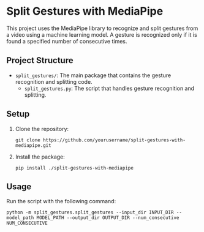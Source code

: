 # Split Gestures with MediaPipe

This project uses the MediaPipe library to recognize and split gestures from a video using a machine learning model. A gesture is recognized only if it is found a specified number of consecutive times.

## Project Structure

- `split_gestures/`: The main package that contains the gesture recognition and splitting code.
  - `split_gestures.py`: The script that handles gesture recognition and splitting.

## Setup

1. Clone the repository:
    ```
    git clone https://github.com/yourusername/split-gestures-with-mediapipe.git
    ```
2. Install the package:
    ```
    pip install ./split-gestures-with-mediapipe
    ```

## Usage

Run the script with the following command:

```
python -m split_gestures.split_gestures --input_dir INPUT_DIR --model_path MODEL_PATH --output_dir OUTPUT_DIR --num_consecutive NUM_CONSECUTIVE
```
